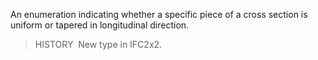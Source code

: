 An enumeration indicating whether a specific piece of a cross section is uniform or tapered in longitudinal direction.

> HISTORY&nbsp; New type in IFC2x2.